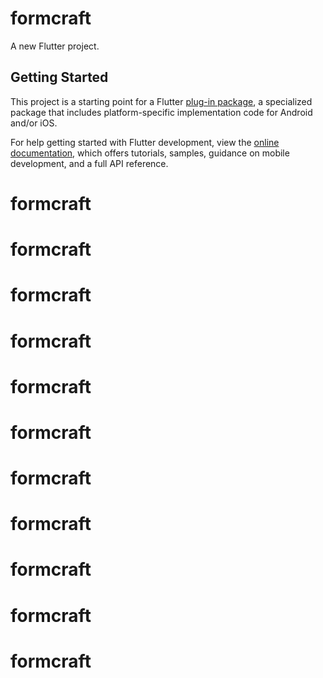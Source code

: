 # formcraft

A new Flutter project.

## Getting Started

This project is a starting point for a Flutter
[plug-in package](https://flutter.dev/developing-packages/),
a specialized package that includes platform-specific implementation code for
Android and/or iOS.

For help getting started with Flutter development, view the
[online documentation](https://flutter.dev/docs), which offers tutorials,
samples, guidance on mobile development, and a full API reference.

# formcraft
# formcraft
# formcraft
# formcraft
# formcraft
# formcraft
# formcraft
# formcraft
# formcraft
# formcraft
# formcraft
